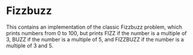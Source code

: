 # Fizzbuzz
This contains an implementation of the classic Fizzbuzz problem, which prints numbers from 0 to 100, but prints FIZZ if the number is a multiple of 3, BUZZ if the number is a multiple of 5, and FIZZBUZZ if the number is a multiple of 3 and 5.
